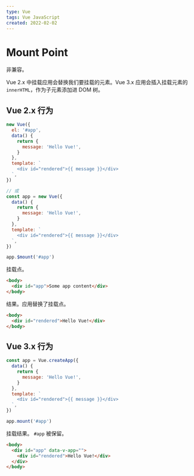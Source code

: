 ```yaml
---
type: Vue
tags: Vue JavaScript
created: 2022-02-02
---
```


# Mount Point

非兼容。

Vue 2.x 中挂载应用会替换我们要挂载的元素。Vue 3.x 应用会插入挂载元素的 `innerHTML`，作为子元素添加进 DOM 树。

## Vue 2.x 行为

```js
new Vue({
  el: '#app',
  data() {
    return {
      message: 'Hello Vue!',
    }
  },
  template: `
    <div id="rendered">{{ message }}</div>
  `,
})

// 或
const app = new Vue({
  data() {
    return {
      message: 'Hello Vue!',
    }
  },
  template: `
    <div id="rendered">{{ message }}</div>
  `,
})

app.$mount('#app')
```

挂载点。

```html
<body>
  <div id="app">Some app content</div>
</body>
```

结果。应用替换了挂载点。

```html
<body>
  <div id="rendered">Hello Vue!</div>
</body>
```

## Vue 3.x 行为

```js
const app = Vue.createApp({
  data() {
    return {
      message: 'Hello Vue!',
    }
  },
  template: `
    <div id="rendered">{{ message }}</div>
  `,
})

app.mount('#app')
```

挂载结果。 `#app` 被保留。

```html
<body>
  <div id="app" data-v-app="">
    <div id="rendered">Hello Vue!</div>
  </div>
</body>
```
